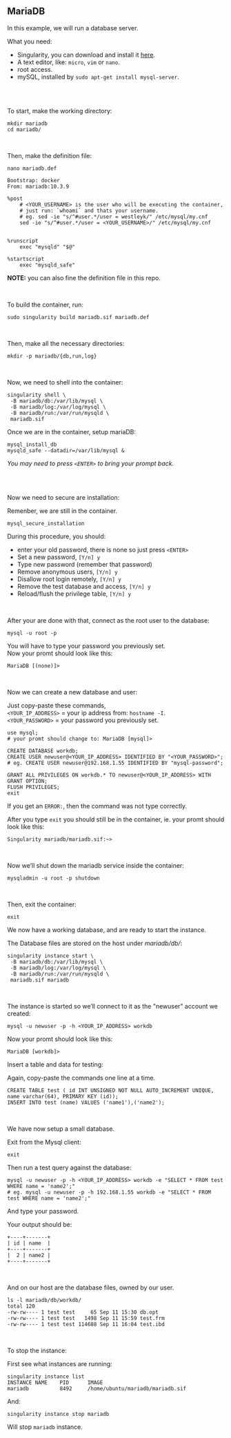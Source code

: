 ## MariaDB

In this example, we will run a database server.


What you need:
 - Singularity, you can download and install it [here](https://github.com/sylabs/singularity).
 - A text editor, like: `micro`, `vim` or `nano`.
 - root access.
 - mySQL, installed by `sudo apt-get install mysql-server`.
 
<br>
<br>


To start, make the working directory:
```
mkdir mariadb
cd mariadb/
```

<br>

Then, make the definition file:
```
nano mariadb.def
```
```
Bootstrap: docker
From: mariadb:10.3.9

%post
    # <YOUR_USERNAME> is the user who will be executing the container,
    # just run: `whoami` and thats your username.
    # eg. sed -ie "s/^#user.*/user = westleyk/" /etc/mysql/my.cnf
    sed -ie "s/^#user.*/user = <YOUR_USERNAME>/" /etc/mysql/my.cnf


%runscript
    exec "mysqld" "$@"

%startscript
    exec "mysqld_safe"

```
**NOTE:** you can also fine the definition file in this repo.

<br>

To build the container, run:
```
sudo singularity build mariadb.sif mariadb.def
```

<br>

Then, make all the necessary directories:
```
mkdir -p mariadb/{db,run,log}
```

<br>

Now, we need to shell into the container:
```
singularity shell \
 -B mariadb/db:/var/lib/mysql \
 -B mariadb/log:/var/log/mysql \
 -B mariadb/run:/var/run/mysqld \
 mariadb.sif
```

Once we are in the container, setup mariaDB:
```
mysql_install_db
mysqld_safe --datadir=/var/lib/mysql &
```
*You may need to press `<ENTER>` to bring your prompt back.*

<br>
<br>

Now we need to secure are installation:

Remenber, we are still in the container.
```
mysql_secure_installation
```

During this procedure, you should:

 - enter your old password, there is none so just press `<ENTER>`
 - Set a new password, `[Y/n] y`
 - Type new password (remember that password)
 - Remove anonymous users, `[Y/n] y`
 - Disallow root login remotely, `[Y/n] y`
 - Remove the test database and access, `[Y/n] y`
 - Reload/flush the privilege table, `[Y/n] y`

<br>

After your are done with that, connect as the root user to the database:
```
mysql -u root -p
```
You will have to type your password you previously set.
<br>
Now your promt should look like this:
```
MariaDB [(none)]>
```

<br>

Now we can create a new database and user:

Just copy-paste these commands, <br>
`<YOUR_IP_ADDRESS>` = your ip address from: `hostname -I`. <br>
`<YOUR_PASSWORD>` = your password you previously set. <br>

```
use mysql;
# your promt should change to: MariaDB [mysql]>

CREATE DATABASE workdb;
CREATE USER newuser@<YOUR_IP_ADDRESS> IDENTIFIED BY "<YOUR_PASSWORD>";
# eg. CREATE USER newuser@192.168.1.55 IDENTIFIED BY "mysql-password";

GRANT ALL PRIVILEGES ON workdb.* TO newuser@<YOUR_IP_ADDRESS> WITH GRANT OPTION;
FLUSH PRIVILEGES;
exit
```
If you get an `ERROR:`, then the command was not type correctly.

After you type `exit` you should still be in the container, ie. your promt should look like this:
```
Singularity mariadb/mariadb.sif:~> 
```

<br>

Now we’ll shut down the mariadb service inside the container:
```
mysqladmin -u root -p shutdown
```

<br>

Then, exit the container:
```
exit
```

We now have a working database, and are ready to start the instance.

The Database files are stored on the host under <em>mariadb/db/</em>:
```
singularity instance start \
 -B mariadb/db:/var/lib/mysql \
 -B mariadb/log:/var/log/mysql \
 -B mariadb/run:/var/run/mysqld \
 mariadb.sif mariadb
```

<br>

The instance is started so we’ll connect to it as the "newuser" account we created:
```
mysql -u newuser -p -h <YOUR_IP_ADDRESS> workdb
```


Now your promt should look like this:
```
MariaDB [workdb]> 
```

Insert a table and data for testing:

Again, copy-paste the commands one line at a time.
```
CREATE TABLE test ( id INT UNSIGNED NOT NULL AUTO_INCREMENT UNIQUE, name varchar(64), PRIMARY KEY (id));
INSERT INTO test (name) VALUES ('name1'),('name2');
``` 

<br>

We have now setup a small database.

Exit from the Mysql client:
```
exit
```
Then run a test query against the database:
```
mysql -u newuser -p -h <YOUR_IP_ADDRESS> workdb -e "SELECT * FROM test WHERE name = 'name2';"
# eg. mysql -u newuser -p -h 192.168.1.55 workdb -e "SELECT * FROM test WHERE name = 'name2';"
```
And type your password.


Your output should be:
```
+----+-------+
| id | name  |
+----+-------+
|  2 | name2 |
+----+-------+
```

<br>

And on our host are the database files, owned by our user.
```
ls -l mariadb/db/workdb/
total 120
-rw-rw---- 1 test test     65 Sep 11 15:30 db.opt
-rw-rw---- 1 test test   1498 Sep 11 15:59 test.frm
-rw-rw---- 1 test test 114688 Sep 11 16:04 test.ibd
```

<br>

To stop the instance:

First see what instances are running:
```
singularity instance list
INSTANCE NAME    PID      IMAGE
mariadb          8492     /home/ubuntu/mariadb/mariadb.sif
```
And:
```
singularity instance stop mariadb
```
Will stop `mariadb` instance.


<br>
<br>
